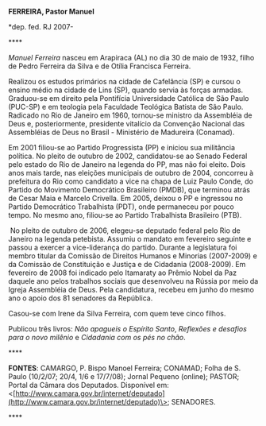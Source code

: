 **FERREIRA, Pastor Manuel**

\*dep. fed. RJ 2007-

**** 

*Manuel Ferreira* nasceu em Arapiraca (AL) no dia 30 de maio de 1932,
filho de Pedro Ferreira da Silva e de Otília Francisca Ferreira.

Realizou os estudos primários na cidade de Cafelância (SP) e cursou o
ensino médio na cidade de Lins (SP), quando servia às forças armadas.
Graduou-se em direito pela Pontifícia Universidade Católica de São Paulo
(PUC-SP) e em teologia pela Faculdade Teológica Batista de São Paulo.
Radicado no Rio de Janeiro em 1960, tornou-se ministro da Assembléia de
Deus e, posteriormente, presidente vitalício da Convenção Nacional das
Assembléias de Deus no Brasil - Ministério de Madureira (Conamad).

Em 2001 filiou-se ao Partido Progressista (PP) e iniciou sua militância
política. No pleito de outubro de 2002, candidatou-se ao Senado Federal
pelo estado do Rio de Janeiro na legenda do PP, mas não foi eleito. Dois
anos mais tarde, nas eleições municipais de outubro de 2004, concorreu à
prefeitura do Rio como candidato a vice na chapa de Luiz Paulo Conde, do
Partido do Movimento Democrático Brasileiro (PMDB), que terminou atrás
de Cesar Maia e Marcelo Crivella. Em 2005, deixou o PP e ingressou no
Partido Democrático Trabalhista (PDT), onde permaneceu por pouco tempo.
No mesmo ano, filiou-se ao Partido Trabalhista Brasileiro (PTB).

 No pleito de outubro de 2006, elegeu-se deputado federal pelo Rio de
Janeiro na legenda petebista. Assumiu o mandato em fevereiro seguinte e
passou a exercer a vice-liderança do partido. Durante a legislatura foi
membro titular da Comissão de Direitos Humanos e Minorias (2007-2009) e
da Comissão de Constituição e Justiça e de Cidadania (2008-2009). Em
fevereiro de 2008 foi indicado pelo Itamaraty ao Prêmio Nobel da Paz
daquele ano pelos trabalhos sociais que desenvolveu na Rússia por meio
da Igreja Assembléia de Deus. Pela candidatura, recebeu em junho do
mesmo ano o apoio dos 81 senadores da República.

Casou-se com Irene da Silva Ferreira, com quem teve cinco filhos.

Publicou três livros: *Não apagueis o Espírito Santo*, *Reflexões e
desafios para o novo milênio* e *Cidadania com os pés no chão*.

**** 

**FONTES**: CAMARGO, P. Bispo Manoel Ferreira; CONAMAD; Folha de S.
Paulo (10/2/07; 20/4, 1/6 e 17/7/08); Jornal Pequeno (online); PASTOR;
Portal da Câmara dos Deputados. Disponível em:
\<[http://www.camara.gov.br/internet/deputado](http://www.camara.gov.br/internet/deputado)\>;
SENADORES.

**** 
